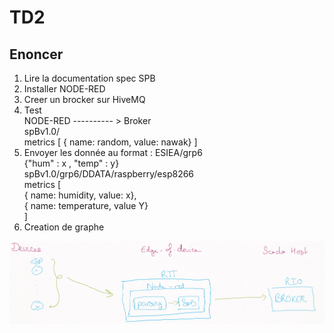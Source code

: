 # TD2

## Enoncer
1. Lire la documentation spec SPB
2. Installer NODE-RED
3. Creer un brocker sur HiveMQ
4. Test    
     NODE-RED ---------- > Broker  
     spBv1.0/  
     metrics [ { name: random, value: nawak} ]
5. Envoyer les donnée au format :
    ESIEA/grp6  
    {"hum" : x , "temp" : y}  
    spBv1.0/grp6/DDATA/raspberry/esp8266  
    metrics [  
      { name: humidity, value: x},  
      { name: temperature, value Y}  
    ]
6. Creation de graphe

![shema](./ScreenShot/shema.jpeg)

